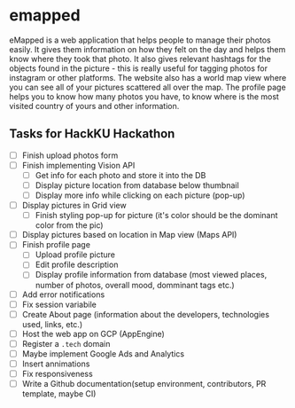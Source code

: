 # emapped
eMapped is a web application that helps people to manage their photos easily. It gives them information on how they felt on the day and helps them know where they took that photo. It also gives relevant hashtags for the objects found in the picture - this is really useful for tagging photos for instagram or other platforms. The website also has a world map view where you can see all of your pictures scattered all over the map. The profile page helps you to know how many photos you have, to know where is the most visited country of yours and other information.

## Tasks for HackKU Hackathon

- [ ] Finish upload photos form
- [ ] Finish implementing Vision API
  - [ ] Get info for each photo and store it into the DB
  - [ ] Display picture location from database below thumbnail
  - [ ] Display more info while clicking on each picture (pop-up)
- [ ] Display pictures in Grid view
  - [ ] Finish styling pop-up for picture (it's color should be the dominant color from the pic)
- [ ] Display pictures based on location in Map view (Maps API)
- [ ] Finish profile page
  - [ ] Upload profile picture
  - [ ] Edit profile description
  - [ ] Display profile information from database (most viewed places, number of photos, overall mood, domminant tags etc.)
- [ ] Add error notifications
- [ ] Fix session variabile
- [ ] Create About page (information about the developers, technologies used, links, etc.)
- [ ] Host the web app on GCP (AppEngine)
- [ ] Register a `.tech` domain
- [ ] Maybe implement Google Ads and Analytics
- [ ] Insert annimations
- [ ] Fix responsiveness
- [ ] Write a Github documentation(setup environment, contributors, PR template, maybe CI)
